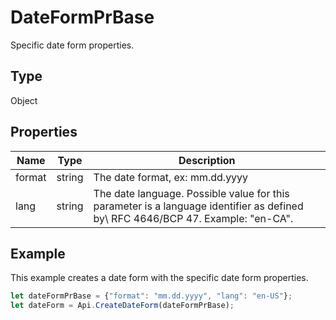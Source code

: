 # DateFormPrBase

Specific date form properties.

## Type

Object

## Properties

| Name | Type | Description |
| ---- | ---- | ----------- |
| format | string | The date format, ex: mm.dd.yyyy |
| lang | string | The date language. Possible value for this parameter is a language identifier as defined by\ RFC 4646/BCP 47. Example: "en-CA". |


## Example

This example creates a date form with the specific date form properties.

```javascript editor-pdf
let dateFormPrBase = {"format": "mm.dd.yyyy", "lang": "en-US"};
let dateForm = Api.CreateDateForm(dateFormPrBase);
```
